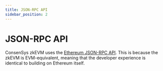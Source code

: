 ```yaml
---
title: JSON-RPC API
sidebar_position: 2
---
```


# JSON-RPC API

ConsenSys zkEVM uses the [Ethereum JSON-RPC API](https://eth.wiki/json-rpc/API). This is because the zkEVM is EVM-equivalent, meaning that the developer experience is identical to building on Ethereum itself.
